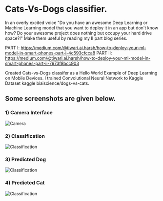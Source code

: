# Cats-Vs-Dogs classifier.

In an overly excited voice
"Do you have an awesome Deep Learning or Machine Learning model that you want to deploy it in an app but don't know how?
Do your awesome project does nothing but occupy your hard drive space?!"
Make them useful by reading my II part blog series.

PART I:  https://medium.com/@tiwari.ai.harsh/how-to-deploy-your-ml-model-in-smart-phones-part-i-4c593cfcca8
PART II: https://medium.com/@tiwari.ai.harsh/how-to-deploy-your-ml-model-in-smart-phones-part-ii-7973f8bcc903

Created Cats-vs-Dogs classifer as a Hello World Example of Deep Learning on Mobile Devices. I trained Convolutional Neural Network to Kaggle Dataset kaggle biaiscience/dogs-vs-cats.

## Some screenshots are given below.


### 1) Camera Interface

![Camera](screenshots/camera.jpeg)

### 2) Classification

![Classification](screenshots/classifier.jpeg)

### 3) Predicted Dog
![Classification](screenshots/dog.jpeg)

### 4) Predicted Cat
![Classification](screenshots/cat.jpeg)
